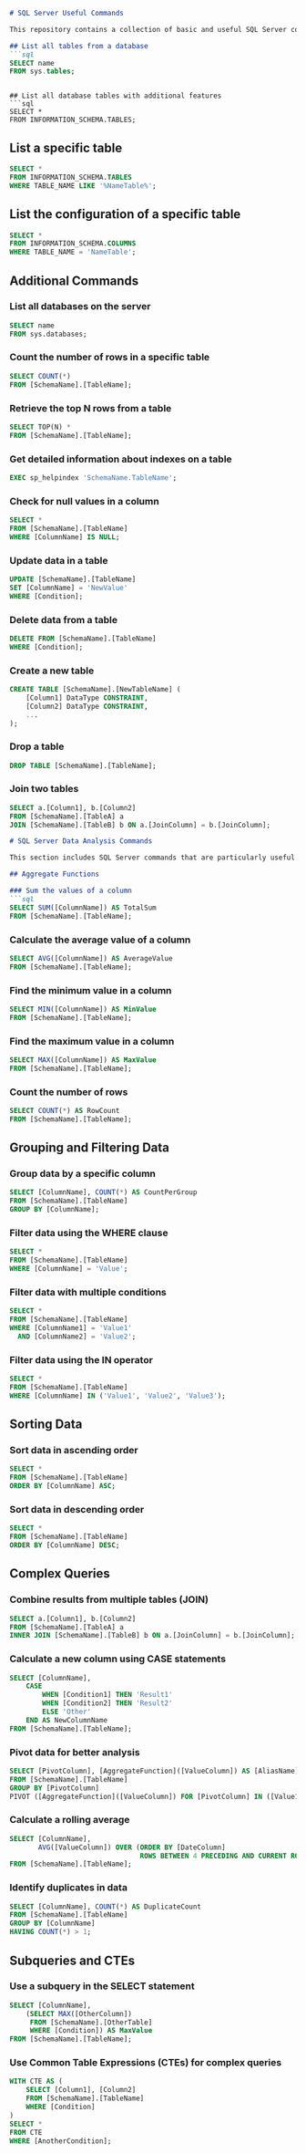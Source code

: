 ```markdown
# SQL Server Useful Commands

This repository contains a collection of basic and useful SQL Server commands to help you manage databases effectively.

## List all tables from a database
```sql
SELECT name 
FROM sys.tables;
```
```

## List all database tables with additional features
```sql
SELECT * 
FROM INFORMATION_SCHEMA.TABLES;
```

## List a specific table
```sql
SELECT * 
FROM INFORMATION_SCHEMA.TABLES 
WHERE TABLE_NAME LIKE '%NameTable%';
```

## List the configuration of a specific table
```sql
SELECT * 
FROM INFORMATION_SCHEMA.COLUMNS 
WHERE TABLE_NAME = 'NameTable';
```

## Additional Commands

### List all databases on the server
```sql
SELECT name 
FROM sys.databases;
```

### Count the number of rows in a specific table
```sql
SELECT COUNT(*) 
FROM [SchemaName].[TableName];
```

### Retrieve the top N rows from a table
```sql
SELECT TOP(N) * 
FROM [SchemaName].[TableName];
```

### Get detailed information about indexes on a table
```sql
EXEC sp_helpindex 'SchemaName.TableName';
```

### Check for null values in a column
```sql
SELECT * 
FROM [SchemaName].[TableName] 
WHERE [ColumnName] IS NULL;
```

### Update data in a table
```sql
UPDATE [SchemaName].[TableName] 
SET [ColumnName] = 'NewValue' 
WHERE [Condition];
```

### Delete data from a table
```sql
DELETE FROM [SchemaName].[TableName] 
WHERE [Condition];
```

### Create a new table
```sql
CREATE TABLE [SchemaName].[NewTableName] (
    [Column1] DataType CONSTRAINT,
    [Column2] DataType CONSTRAINT,
    ...
);
```

### Drop a table
```sql
DROP TABLE [SchemaName].[TableName];
```

### Join two tables
```sql
SELECT a.[Column1], b.[Column2] 
FROM [SchemaName].[TableA] a
JOIN [SchemaName].[TableB] b ON a.[JoinColumn] = b.[JoinColumn];
```

```markdown
# SQL Server Data Analysis Commands

This section includes SQL Server commands that are particularly useful for data analysis, allowing you to summarize, aggregate, and manipulate data effectively.

## Aggregate Functions

### Sum the values of a column
```sql
SELECT SUM([ColumnName]) AS TotalSum 
FROM [SchemaName].[TableName];
```

### Calculate the average value of a column
```sql
SELECT AVG([ColumnName]) AS AverageValue 
FROM [SchemaName].[TableName];
```

### Find the minimum value in a column
```sql
SELECT MIN([ColumnName]) AS MinValue 
FROM [SchemaName].[TableName];
```

### Find the maximum value in a column
```sql
SELECT MAX([ColumnName]) AS MaxValue 
FROM [SchemaName].[TableName];
```

### Count the number of rows
```sql
SELECT COUNT(*) AS RowCount 
FROM [SchemaName].[TableName];
```

## Grouping and Filtering Data

### Group data by a specific column
```sql
SELECT [ColumnName], COUNT(*) AS CountPerGroup 
FROM [SchemaName].[TableName]
GROUP BY [ColumnName];
```

### Filter data using the WHERE clause
```sql
SELECT * 
FROM [SchemaName].[TableName] 
WHERE [ColumnName] = 'Value';
```

### Filter data with multiple conditions
```sql
SELECT * 
FROM [SchemaName].[TableName] 
WHERE [ColumnName1] = 'Value1' 
  AND [ColumnName2] = 'Value2';
```

### Filter data using the IN operator
```sql
SELECT * 
FROM [SchemaName].[TableName] 
WHERE [ColumnName] IN ('Value1', 'Value2', 'Value3');
```

## Sorting Data

### Sort data in ascending order
```sql
SELECT * 
FROM [SchemaName].[TableName] 
ORDER BY [ColumnName] ASC;
```

### Sort data in descending order
```sql
SELECT * 
FROM [SchemaName].[TableName] 
ORDER BY [ColumnName] DESC;
```

## Complex Queries

### Combine results from multiple tables (JOIN)
```sql
SELECT a.[Column1], b.[Column2] 
FROM [SchemaName].[TableA] a
INNER JOIN [SchemaName].[TableB] b ON a.[JoinColumn] = b.[JoinColumn];
```

### Calculate a new column using CASE statements
```sql
SELECT [ColumnName],
    CASE 
        WHEN [Condition1] THEN 'Result1'
        WHEN [Condition2] THEN 'Result2'
        ELSE 'Other'
    END AS NewColumnName
FROM [SchemaName].[TableName];
```

### Pivot data for better analysis
```sql
SELECT [PivotColumn], [AggregateFunction]([ValueColumn]) AS [AliasName]
FROM [SchemaName].[TableName]
GROUP BY [PivotColumn]
PIVOT ([AggregateFunction]([ValueColumn]) FOR [PivotColumn] IN ([Value1], [Value2], [Value3]));
```

### Calculate a rolling average
```sql
SELECT [ColumnName], 
       AVG([ValueColumn]) OVER (ORDER BY [DateColumn] 
                                ROWS BETWEEN 4 PRECEDING AND CURRENT ROW) AS RollingAvg
FROM [SchemaName].[TableName];
```

### Identify duplicates in data
```sql
SELECT [ColumnName], COUNT(*) AS DuplicateCount
FROM [SchemaName].[TableName]
GROUP BY [ColumnName]
HAVING COUNT(*) > 1;
```

## Subqueries and CTEs

### Use a subquery in the SELECT statement
```sql
SELECT [ColumnName],
    (SELECT MAX([OtherColumn]) 
     FROM [SchemaName].[OtherTable] 
     WHERE [Condition]) AS MaxValue
FROM [SchemaName].[TableName];
```

### Use Common Table Expressions (CTEs) for complex queries
```sql
WITH CTE AS (
    SELECT [Column1], [Column2]
    FROM [SchemaName].[TableName]
    WHERE [Condition]
)
SELECT * 
FROM CTE
WHERE [AnotherCondition];
```
